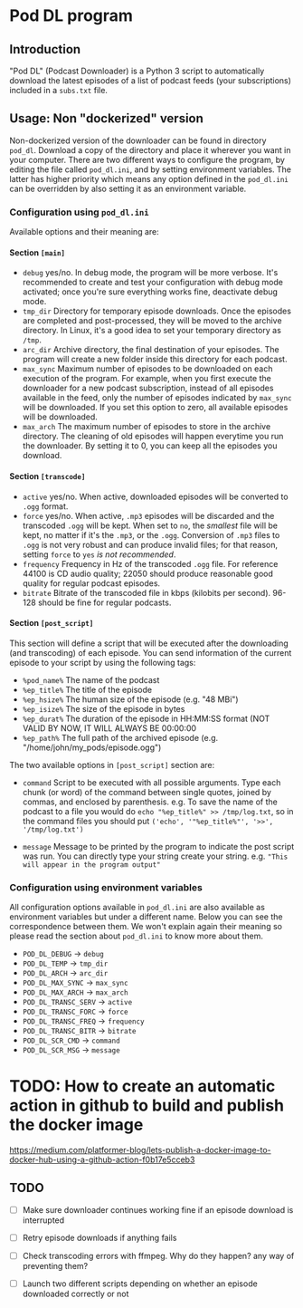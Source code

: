 # Pod DL program #

## Introduction ##

"Pod DL" (Podcast Downloader) is a Python 3 script to automatically download the latest episodes of a list of podcast
feeds (your subscriptions) included in a `subs.txt` file.


## Usage: Non "dockerized" version ##

Non-dockerized version of the downloader can be found in directory `pod_dl`. Download a copy of the directory and place
it wherever you want in your computer. There are two different ways to configure the program, by editing the file called
`pod_dl.ini`, and by setting environment variables. The latter has higher priority which means any option defined in the
`pod_dl.ini` can be overridden by also setting it as an environment variable.


### Configuration using `pod_dl.ini` ###

Available options and their meaning are:


#### Section `[main]` ####
    
  * `debug` yes/no. In debug mode, the program will be more verbose. It's recommended to create and test your
               configuration with debug mode activated; once you're sure everything works fine, deactivate debug mode. 
  * `tmp_dir` Directory for temporary episode downloads. Once the episodes are completed and post-processed, they
                 will be moved to the archive directory. In Linux, it's a good idea to set your temporary directory as
                 `/tmp`.
  * `arc_dir` Archive directory, the final destination of your episodes. The program will create a new folder inside
               this directory for each podcast.
  * `max_sync` Maximum number of episodes to be downloaded on each execution of the program. For example, when you
                first execute the downloader for a new podcast subscription, instead of all episodes available in the
                feed, only the number of episodes indicated by `max_sync` will be downloaded. If you set this option to
                zero, all available episodes will be downloaded.
  * `max_arch` The maximum number of episodes to store in the archive directory. The cleaning of old episodes will
                happen everytime you run the downloader. By setting it to 0, you can keep all the episodes you download.


#### Section `[transcode]` ####

  * `active` yes/no. When active, downloaded episodes will be converted to `.ogg` format.
  * `force` yes/no. When active, `.mp3` episodes will be discarded and the transcoded `.ogg` will be kept. When set
             to `no`, the *smallest* file will be kept, no matter if it's the `.mp3`, or the `.ogg`. Conversion of
             `.mp3` files to `.ogg` is not very robust and can produce invalid files; for that reason, setting `force`
             to `yes` *is not recommended*. 
  * `frequency` Frequency in Hz of the transcoded `.ogg` file. For reference 44100 is CD audio quality; 22050 should
                 produce reasonable good quality for regular podcast episodes.
  * `bitrate` Bitrate of the transcoded file in kbps (kilobits per second). 96-128 should be fine for regular
               podcasts.


#### Section `[post_script]` ####

This section will define a script that will be executed after the downloading (and transcoding) of each episode. You can
send information of the current episode to your script by using the following tags:
     
  * `%pod_name%` The name of the podcast
  * `%ep_title%` The title of the episode
  * `%ep_hsize%` The human size of the episode (e.g. "48 MBi")
  * `%ep_isize%` The size of the episode in bytes
  * `%ep_durat%` The duration of the episode in HH:MM:SS format (NOT VALID BY NOW, IT WILL ALWAYS BE 00:00:00
  * `%ep_path%` The full path of the archived episode (e.g. "/home/john/my_pods/episode.ogg")

The two available options in `[post_script]` section are:

  * `command` Script to be executed with all possible arguments. Type each chunk (or word) of the command between
                single quotes, joined by commas, and enclosed by parenthesis. e.g. To save the name of the podcast to a
                file you would do `echo "%ep_title%" >> /tmp/log.txt`, so in the command files you should put `('echo',
                '"%ep_title%"', '>>', '/tmp/log.txt')`

  * `message` Message to be printed by the program to indicate the post script was run. You can directly type your
              string create your string. e.g. `"This will appear in the program output"`


### Configuration using environment variables ###

All configuration options available in `pod_dl.ini` are also available as environment variables but under a different
name. Below you can see the correspondence between them. We won't explain again their meaning so please read the section
about `pod_dl.ini` to know more about them.

  * `POD_DL_DEBUG` → `debug`
  * `POD_DL_TEMP` → `tmp_dir`
  * `POD_DL_ARCH` → `arc_dir`
  * `POD_DL_MAX_SYNC` → `max_sync`
  * `POD_DL_MAX_ARCH` → `max_arch`
  * `POD_DL_TRANSC_SERV` → `active`
  * `POD_DL_TRANSC_FORC` → `force`
  * `POD_DL_TRANSC_FREQ` → `frequency`
  * `POD_DL_TRANSC_BITR` → `bitrate`
  * `POD_DL_SCR_CMD` → `command`
  * `POD_DL_SCR_MSG` → `message`


# TODO: How to create an automatic action in github to build and publish the docker image
https://medium.com/platformer-blog/lets-publish-a-docker-image-to-docker-hub-using-a-github-action-f0b17e5cceb3

## TODO ##

  * [ ] Make sure downloader continues working fine if an episode download is interrupted
  * [ ] Retry episode downloads if anything fails
  * [ ] Check transcoding errors with ffmpeg. Why do they happen? any way of preventing them?
  * [ ] Launch two different scripts depending on whether an episode downloaded correctly or not

